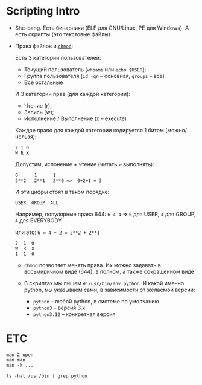 # Scripting Intro

- She-bang. Есть бинарники (ELF для GNU/Linux, PE для Windows). А есть скрипты (это текстовые файлы)
- Права файлов и [`chmod`](https://ru.wikipedia.org/wiki/Chmod):
  
  Есть 3 категории пользователей:
  - Текущий пользователь (`whoami` или `echo $USER`);
  - Группа пользователя (`id -gn` – основная, `groups` – все)
  - Все остальные

  И 3 категории прав (для каждой категории):
  - Чтение (r);
  - Запись (w);
  - Исполнение / Выполнение (x – execute)

  Каждое право для каждой категории кодируется 1 битом (можно/нельзя):

      2 1 0
      W R X

  Допустим, испонение + чтение (читать и выполнять):
  
      0      1      1
      2**2   2**1   2**0 =>  0+2+1 = 3

  И эти цифры стоят в таком порядке:
  
      USER  GROUP  ALL

  Например, популярные права 644:
  `6 4 4`  => `6` для USER, `4` для GROUP, `4` для EVERYBODY
  
  или это: `6 = 4 + 2 = 2**2 + 2**1`
  
      2  1  0
      W  R  X
      1  1  0
  
  - `chmod` позволяет менять права. Их можно задавать в восьмиричном виде (644), в полном, а также сокращенном виде

  - В скриптах мы пишем `#!/usr/bin/env python`.
    И какой именно python, мы указываем сами, в зависимости от желаемой версии:
    - `python` – любой python, в системе по умолчанию
    - `python3` – версия 3.x
    - `python3.12` – конкретная версия



# ETC


```
man 2 open
man man
man -k ...

ls -hal /usr/bin | grep python
```





<!-- nvim --headless -n +"echo stdpath('config')" +q -->
<!-- https://docs.python.org/3/library/shlex.html#shlex.split -->